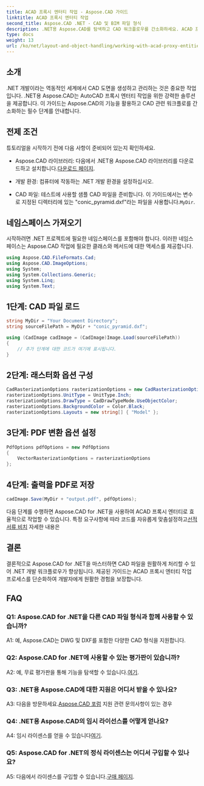 ```yaml
---
title: ACAD 프록시 엔터티 작업 - Aspose.CAD 가이드
linktitle: ACAD 프록시 엔터티 작업
second_title: Aspose.CAD .NET - CAD 및 BIM 파일 형식
description: .NET용 Aspose.CAD를 탐색하고 CAD 워크플로우를 간소화하세요. ACAD 프록시 엔터티를 쉽게 변환, 편집 및 관리할 수 있습니다.
type: docs
weight: 13
url: /ko/net/layout-and-object-handling/working-with-acad-proxy-entities/
---
```

## 소개

.NET 개발이라는 역동적인 세계에서 CAD 도면을 생성하고 관리하는 것은 중요한 작업입니다. .NET용 Aspose.CAD는 AutoCAD 프록시 엔터티 작업을 위한 강력한 솔루션을 제공합니다. 이 가이드는 Aspose.CAD의 기능을 활용하고 CAD 관련 워크플로를 간소화하는 필수 단계를 안내합니다.

## 전제 조건

튜토리얼을 시작하기 전에 다음 사항이 준비되어 있는지 확인하세요.

-  Aspose.CAD 라이브러리: 다음에서 .NET용 Aspose.CAD 라이브러리를 다운로드하고 설치합니다.[다운로드 페이지](https://releases.aspose.com/cad/net/).

- 개발 환경: 컴퓨터에 작동하는 .NET 개발 환경을 설정하십시오.

-  CAD 파일: 테스트에 사용할 샘플 CAD 파일을 준비합니다. 이 가이드에서는 변수로 지정된 디렉터리에 있는 "conic_pyramid.dxf"라는 파일을 사용합니다.`MyDir`.

## 네임스페이스 가져오기

시작하려면 .NET 프로젝트에 필요한 네임스페이스를 포함해야 합니다. 이러한 네임스페이스는 Aspose.CAD 작업에 필요한 클래스와 메서드에 대한 액세스를 제공합니다.

```csharp
using Aspose.CAD.FileFormats.Cad;
using Aspose.CAD.ImageOptions;
using System;
using System.Collections.Generic;
using System.Linq;
using System.Text;
```

## 1단계: CAD 파일 로드

```csharp
string MyDir = "Your Document Directory";
string sourceFilePath = MyDir + "conic_pyramid.dxf";

using (CadImage cadImage = (CadImage)Image.Load(sourceFilePath))
{
    // 추가 단계에 대한 코드가 여기에 표시됩니다.
}
```

## 2단계: 래스터화 옵션 구성

```csharp
CadRasterizationOptions rasterizationOptions = new CadRasterizationOptions();
rasterizationOptions.UnitType = UnitType.Inch;
rasterizationOptions.DrawType = CadDrawTypeMode.UseObjectColor;
rasterizationOptions.BackgroundColor = Color.Black;
rasterizationOptions.Layouts = new string[] { "Model" };
```

## 3단계: PDF 변환 옵션 설정

```csharp
PdfOptions pdfOptions = new PdfOptions
{
    VectorRasterizationOptions = rasterizationOptions
};
```

## 4단계: 출력을 PDF로 저장

```csharp
cadImage.Save(MyDir + "output.pdf", pdfOptions);
```

다음 단계를 수행하면 Aspose.CAD for .NET을 사용하여 ACAD 프록시 엔터티로 효율적으로 작업할 수 있습니다. 특정 요구사항에 따라 코드를 자유롭게 맞춤설정하고[선적 서류 비치](https://reference.aspose.com/cad/net/) 자세한 내용은

## 결론

결론적으로 Aspose.CAD for .NET을 마스터하면 CAD 파일을 원활하게 처리할 수 있어 .NET 개발 워크플로우가 향상됩니다. 제공된 가이드는 ACAD 프록시 엔터티 작업 프로세스를 단순화하여 개발자에게 원활한 경험을 보장합니다.

## FAQ

### Q1: Aspose.CAD for .NET을 다른 CAD 파일 형식과 함께 사용할 수 있습니까?

A1: 예, Aspose.CAD는 DWG 및 DXF를 포함한 다양한 CAD 형식을 지원합니다.

### Q2: Aspose.CAD for .NET에 사용할 수 있는 평가판이 있습니까?

 A2: 예, 무료 평가판을 통해 기능을 탐색할 수 있습니다.[여기](https://releases.aspose.com/).

### Q3: .NET용 Aspose.CAD에 대한 지원은 어디서 받을 수 있나요?

 A3: 다음을 방문하세요.[Aspose.CAD 포럼](https://forum.aspose.com/c/cad/19) 지원 관련 문의사항이 있는 경우

### Q4: .NET용 Aspose.CAD의 임시 라이선스를 어떻게 얻나요?

 A4: 임시 라이센스를 얻을 수 있습니다[여기](https://purchase.aspose.com/temporary-license/).

### Q5: Aspose.CAD for .NET의 정식 라이센스는 어디서 구입할 수 있나요?

 A5: 다음에서 라이센스를 구입할 수 있습니다.[구매 페이지](https://purchase.aspose.com/buy).